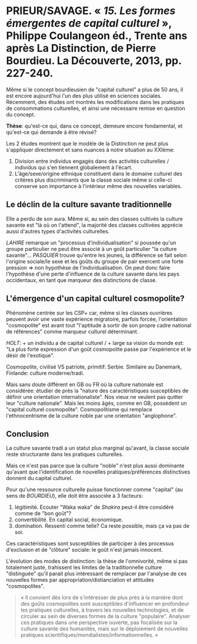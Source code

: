 # PRIEUR/SAVAGE. « _15. Les formes émergentes de capital culturel_ », Philippe Coulangeon éd., Trente ans après La Distinction, de Pierre Bourdieu. La Découverte, 2013, pp. 227-240.

Même si le concept bourdieusien de "capital culturel" a plus de 50 ans, il est encore aujourd'hui l'un des plus utilisé en sciences sociales. Récemment, des études ont montrés les modifications dans les pratiques de consommations culturelles, et ainsi une nécessaire remise en question du concept.

**Thèse**: qu'est-ce qui, dans ce concept, demeure encore fondamental, et qu'est-ce qui demande à être révisé?

Les 2 études montrent que le modèle de la Distinction ne peut plus s'appliquer directement et sans nuances à notre situation au XXIème:
1. Division entre individus engagés dans des activités culturelles / individus qui s'en tiennent globalement à l'écart.
2. L'âge/sexe/origine ethnique constituent dans le domaine culturel des critères plus discriminants que la classe sociale même si celle-ci conserve son importance à l'intérieur même des nouvelles variables.

## Le déclin de la culture savante traditionnelle

Elle a perdu de son aura. Même si, au sein des classes cultivés la culture savante est "là où on l'attend", la majorité des classes cultivées apprécie aussi d'autres types d'activités culturelles.

_LAHIRE_ remarque un "processus d'individualisation" si poussée qu'un groupe particulier ne peut être associé à un goût particulier "la culture savante"... _PASQUIER_ trouve qu'entre les jeunes, la différence se fait selon l'origine sociale/le sexe et les goûts du groupe de pair exercent une forte pression => non hypothèse de l'individualisation.
On peut donc faire l'hypothèse d'une perte d'influence de la culture savante dans les pays occidentaux, en tant que marqueur des distinctions de classe.

## L'émergence d'un capital culturel cosmopolite?

Phénomène centrée sur les CSP+ car, même si les classes ouvrières peuvent avoir une vaste expérience migratoire, parfois forcée, l'orientation "cosmopolite" est avant tout "l'aptitude à sortir de son propre cadre national de références" comme marqueur culturel déterminant.

_HOLT_: + un individu a de capital culturel / + large sa vision du monde est: "La plus forte expression d'un goût cosmopolite passe par l'expérience et le désir de l'exotique".

Cosmopolite, civilisé VS patriote, primitif: Serbie. Similaire au Danemark, Finlande: culture moderne/tradi.

Mais sans doute différent en GB ou FR où la culture nationale est considérée: étudier de près la "nature des caractéristiques susceptibles de définir une orientation internationaliste". Nos vieux ne veulent pas quitter leur "culture nationale". Mais les moins âgés, comme en GB, possèdent un "capital culturel cosmopolite". Cosmopolitisme qui remplace l'ethnocentrisme de la culture noble par une orientation "anglophone".

## Conclusion

La culture savante tradi a un statut plus marginal qu'avant, la classe sociale reste structurante dans les pratiques culturelles.

Mais ce n'est pas parce que la culture "noble" n'est plus aussi dominante qu'avant que l'identification de nouvelles pratiques/préférences distinctives donnent du capital culturel.

Pour qu'une ressource culturelle puisse fonctionner comme "capital" (au sens de _BOURDIEU_), elle doit être associée à 3 facteurs:
1. légitimité. Ecouter "Waka waka" de _Shakira_ peut-il être considéré comme de "bon goût"?
2. convertibilité. En capital social, économique.
3. domination. Ressenti comme telle?
Ca reste possible, mais ça va pas de soi.

Ces caractéristiques sont susceptibles de participer à des processus d'exclusion et de "clôture" sociale: le goût n'est jamais innocent.

L'évolution des modes de distinction: la thèse de l'omnivorité, même si pas totalement juste, trahissent les limites de la traditionnelle culture "distinguée" qu'il parait plus intéressant de remplacer par l'analyse de ces nouvelles formes par appropriation/distianciation et attitudes "cosmopolites".

> « Il convient dès lors de s'intéresser de plus près à la manière dont des goûts cosmopolites sont susceptibles d'influencer en profondeur les pratiques culturelles, à travers les nouvelles technologies, et de circuler au sein de diverses formes de la culture "populaire". Analyser ces pratiques dans une perspective ouverte, pas focalisée sur la culture savante des humanités, mais sur le déploiement de nouvelles pratiques scientifiques/mondialistes/informationnelles. »